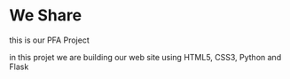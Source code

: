 # We Share
this is our PFA Project 

in this projet we are building our web site using HTML5, CSS3, Python and Flask 
